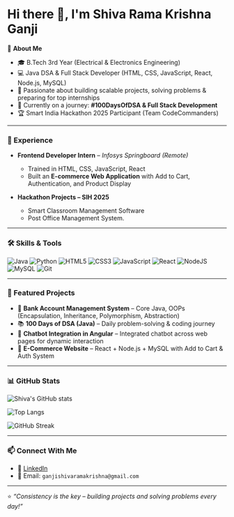 # Hi there 👋, I'm Shiva Rama Krishna Ganji  

🎯 **About Me**  
- 🎓 B.Tech 3rd Year (Electrical & Electronics Engineering)  
- 💻 Java DSA & Full Stack Developer (HTML, CSS, JavaScript, React, Node.js, MySQL)  
- 🚀 Passionate about building scalable projects, solving problems & preparing for top internships  
- 🌱 Currently on a journey: **#100DaysOfDSA & Full Stack Development**  
- 🏆 Smart India Hackathon 2025 Participant (Team CodeCommanders)  

---

### 💼 Experience  
- **Frontend Developer Intern** – *Infosys Springboard (Remote)*  
  - Trained in HTML, CSS, JavaScript, React  
  - Built an **E-commerce Web Application** with Add to Cart, Authentication, and Product Display  

- **Hackathon Projects – SIH 2025**  
  - Smart Classroom Management Software  
  - Post Office Management System.

---

### 🛠️ Skills & Tools  
![Java](https://img.shields.io/badge/Java-ED8B00?style=for-the-badge&logo=java&logoColor=white)
![Python](https://img.shields.io/badge/Python-3776AB?style=for-the-badge&logo=python&logoColor=white)
![HTML5](https://img.shields.io/badge/HTML5-E34F26?style=for-the-badge&logo=html5&logoColor=white)
![CSS3](https://img.shields.io/badge/CSS3-1572B6?style=for-the-badge&logo=css3&logoColor=white)
![JavaScript](https://img.shields.io/badge/JavaScript-323330?style=for-the-badge&logo=javascript&logoColor=F7DF1E)
![React](https://img.shields.io/badge/React-20232A?style=for-the-badge&logo=react&logoColor=61DAFB)
![NodeJS](https://img.shields.io/badge/Node.js-339933?style=for-the-badge&logo=node-dot-js&logoColor=white)
![MySQL](https://img.shields.io/badge/MySQL-4479A1?style=for-the-badge&logo=mysql&logoColor=white)
![Git](https://img.shields.io/badge/Git-F05032?style=for-the-badge&logo=git&logoColor=white)

---

### 📌 Featured Projects  
- 🏦 **Bank Account Management System** – Core Java, OOPs (Encapsulation, Inheritance, Polymorphism, Abstraction)  
- 📚 **100 Days of DSA (Java)** – Daily problem-solving & coding journey  
- 🤖 **Chatbot Integration in Angular** – Integrated chatbot across web pages for dynamic interaction  
- 🛒 **E-Commerce Website** – React + Node.js + MySQL with Add to Cart & Auth System  

---

### 📊 GitHub Stats  
![Shiva's GitHub stats](https://github-readme-stats.vercel.app/api?username=Shivaramakrishnaganji&show_icons=true&theme=radical)  

![Top Langs](https://github-readme-stats.vercel.app/api/top-langs/?username=Shivaramakrishnaganji&layout=compact&theme=radical)  

![GitHub Streak](https://github-readme-streak-stats.herokuapp.com/?user=Shivaramakrishnaganji&theme=radical)  

---

### 📫 Connect With Me  
- 💼 [LinkedIn](https://www.linkedin.com/in/shiva-rama-krishna-ganji-253563288)  
- 📧 Email: `ganjishivaramakrishna@gmail.com`  

---

⭐️ *“Consistency is the key – building projects and solving problems every day!”*  
